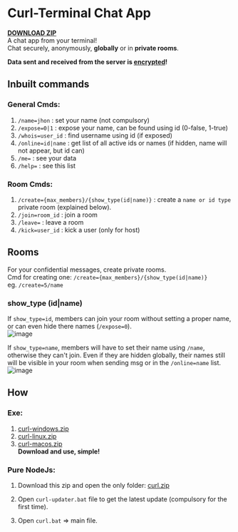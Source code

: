 # Curl-Terminal Chat App
[**DOWNLOAD ZIP**](https://github.com/spuckhafte/curl-chat#how)<br>
A chat app from your terminal!<br>
Chat securely, anonymously, **globally** or in **private rooms**.

**Data sent and received from the server is [encrypted](https://github.com/spuckhafte/encdenc)!**

## Inbuilt commands
### General Cmds:
1. `/name=jhon` : set your name (not compulsory)
2. `/expose=0|1` : expose your name, can be found using id (0-false, 1-true)
3. `/whois=user_id` : find username using id (if exposed)
4. `/online=id|name` : get list of all active ids or names (if hidden, name will not appear, but id can)
5. `/me=` : see your data
5. `/help=` : see this list

### Room Cmds:
1. `/create={max_members}/{show_type(id|name)}` : create a `name or id type` private room (explained below).
2. `/join=room_id` : join a room
3. `/leave=` : leave a room
4. `/kick=user_id` : kick a user (only for host)

## Rooms
For your confidential messages, create private rooms.<br>
Cmd for creating one: `/create={max_members}/{show_type(id|name)}`<br>
eg. `/create=5/name`

### show_type (id|name)
If `show_type=id`, members can join your room without setting a proper name, or can even hide there names (`/expose=0`).<br>
![image](https://user-images.githubusercontent.com/70335252/200134396-6b1eece6-c853-4b80-ab55-b26bf05a4169.png)


If `show_type=name`, members will have to set their name using `/name`, otherwise they can't join. 
Even if they are hidden globally, their names still will be visible in your room when sending msg or in the `/online=name` list.
![image](https://user-images.githubusercontent.com/70335252/200134338-b281697a-1ad7-41fb-a88f-7791837ae548.png)


## How
### Exe:
  1. [curl-windows.zip](https://github.com/spuckhafte/curl-chat/files/9945818/curl-windows.zip)<br>
  2. [curl-linux.zip](https://github.com/spuckhafte/curl-chat/files/9945819/curl-linux.zip)<br>
  3. [curl-macos.zip](https://github.com/spuckhafte/curl-chat/files/9945821/curl-macos.zip)<br>**Download and use, simple!**
  
### Pure NodeJs:
  1. Download this zip and open the only folder:
  [curl.zip](https://github.com/spuckhafte/curl-chat/files/9945233/curl.zip)

  2. Open `curl-updater.bat` file to get the latest update (compulsory for the first time).
  3. Open `curl.bat` => main file. 

